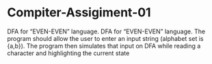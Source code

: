 # Compiter-Assigiment-01
DFA for “EVEN-EVEN” language. 
DFA for “EVEN-EVEN” language. The  program should allow the user to enter an input string (alphabet set is {a,b}). The program then  simulates that input on DFA while reading a character and highlighting the current state 
